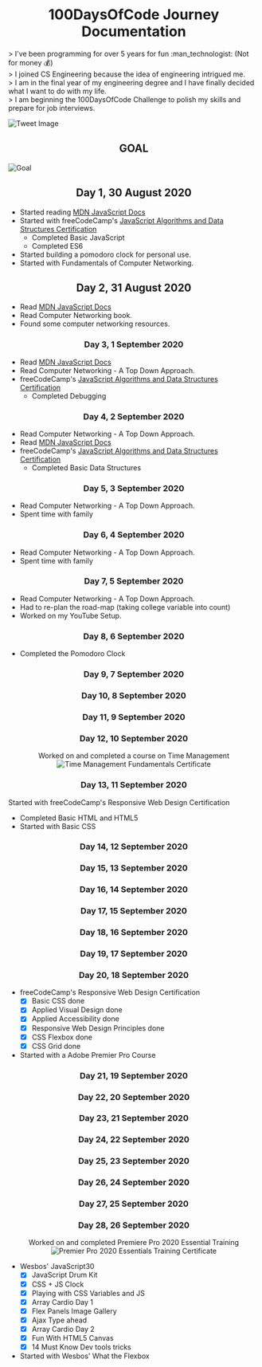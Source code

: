 <h1 align="center">100DaysOfCode Journey Documentation</h1>
> I've been programming for over 5 years for fun :man_technologist: (Not for money &#128176;)<br>
> I joined CS Engineering because the idea of engineering intrigued me.<br>
> I am in the final year of my engineering degree and I have finally decided what I want to do with my life.<br>
> I am beginning the 100DaysOfCode Challenge to polish my skills and prepare for job interviews.<br>

![Tweet Image](https://github.com/nirbhayvashisht/100DaysOfCode/blob/master/resources/ss.png)

## <center>GOAL</center>
![Goal](https://github.com/nirbhayvashisht/100DaysOfCode/blob/master/resources/Screenshot%20from%202020-08-29%2020-07-07.png)

## <center>Day 1, 30 August 2020</center>
- Started reading [MDN JavaScript Docs](https://developer.mozilla.org/en-US/docs/Web/JavaScript/Guide) 
- Started with freeCodeCamp's [JavaScript Algorithms and Data Structures Certification](https://www.freecodecamp.org/learn/) 
    - Completed Basic JavaScript
    - Completed ES6
- Started building a pomodoro clock for personal use.
- Started with Fundamentals of Computer Networking.

## <center>Day 2, 31 August 2020</center>
- Read [MDN JavaScript Docs](https://developer.mozilla.org/en-US/docs/Web/JavaScript/Guide)
- Read Computer Networking book.
- Found some computer networking resources.

### <center>Day 3, 1 September 2020</center>
- Read [MDN JavaScript Docs](https://developer.mozilla.org/en-US/docs/Web/JavaScript/Guide)
- Read Computer Networking - A Top Down Approach.
- freeCodeCamp's [JavaScript Algorithms and Data Structures Certification](https://www.freecodecamp.org/learn/) 
    - Completed Debugging

### <center>Day 4, 2 September 2020</center>
- Read Computer Networking - A Top Down Approach.
- Read [MDN JavaScript Docs](https://developer.mozilla.org/en-US/docs/Web/JavaScript/Guide)
- freeCodeCamp's [JavaScript Algorithms and Data Structures Certification](https://www.freecodecamp.org/learn/) 
    - Completed Basic Data Structures

### <center>Day 5, 3 September 2020</center>
- Read Computer Networking - A Top Down Approach.
- Spent time with family

### <center>Day 6, 4 September 2020</center>
- Read Computer Networking - A Top Down Approach.
- Spent time with family

### <center>Day 7, 5 September 2020</center>
- Read Computer Networking - A Top Down Approach.
- Had to re-plan the road-map (taking college variable into count)
- Worked on my YouTube Setup.

### <center>Day 8, 6 September 2020</center>
- Completed the Pomodoro Clock

### <center>Day 9, 7 September 2020</center>
### <center>Day 10, 8 September 2020</center>
### <center>Day 11, 9 September 2020</center>
### <center>Day 12, 10 September 2020</center>
<div align="center">
    
Worked on and completed a course on Time Management
![Time Management Fundamentals Certificate](https://github.com/nirbhayvashisht/my-quarantine/blob/master/Resources/CertificateOfCompletion_Time%20Management%20Fundamentals.jpg)

</div>

### <center>Day 13, 11 September 2020</center>
Started with freeCodeCamp's Responsive Web Design Certification
- Completed Basic HTML and HTML5
- Started with Basic CSS

### <center>Day 14, 12 September 2020</center>
### <center>Day 15, 13 September 2020</center>
### <center>Day 16, 14 September 2020</center>
### <center>Day 17, 15 September 2020</center>
### <center>Day 18, 16 September 2020</center>
### <center>Day 19, 17 September 2020</center>
### <center>Day 20, 18 September 2020</center>
- freeCodeCamp's Responsive Web Design Certification
    - [x] Basic CSS done
    - [x] Applied Visual Design done
    - [x] Applied Accessibility done
    - [x] Responsive Web Design Principles done
    - [x] CSS Flexbox done
    - [x] CSS Grid done
- Started with a Adobe Premier Pro Course

### <center>Day 21, 19 September 2020</center>
### <center>Day 22, 20 September 2020</center>
### <center>Day 23, 21 September 2020</center>
### <center>Day 24, 22 September 2020</center>
### <center>Day 25, 23 September 2020</center>
### <center>Day 26, 24 September 2020</center>
### <center>Day 27, 25 September 2020</center>
### <center>Day 28, 26 September 2020</center>
<div align="center">
    
Worked on and completed Premiere Pro 2020 Essential Training<br>
![Premier Pro 2020 Essentials Training Certificate](https://github.com/nirbhayvashisht/my-quarantine/blob/master/Resources/CertificateOfCompletion_Premiere%20Pro%202020%20Essential%20Training.jpg)

</div>

- Wesbos' JavaScript30
    - [x] JavaScript Drum Kit
    - [x] CSS + JS Clock
    - [x] Playing with CSS Variables and JS
    - [x] Array Cardio Day 1
    - [x] Flex Panels Image Gallery
    - [x] Ajax Type ahead
    - [x] Array Cardio Day 2
    - [x] Fun With HTML5 Canvas
    - [x] 14 Must Know Dev tools tricks
 - Started with Wesbos' What the Flexbox

